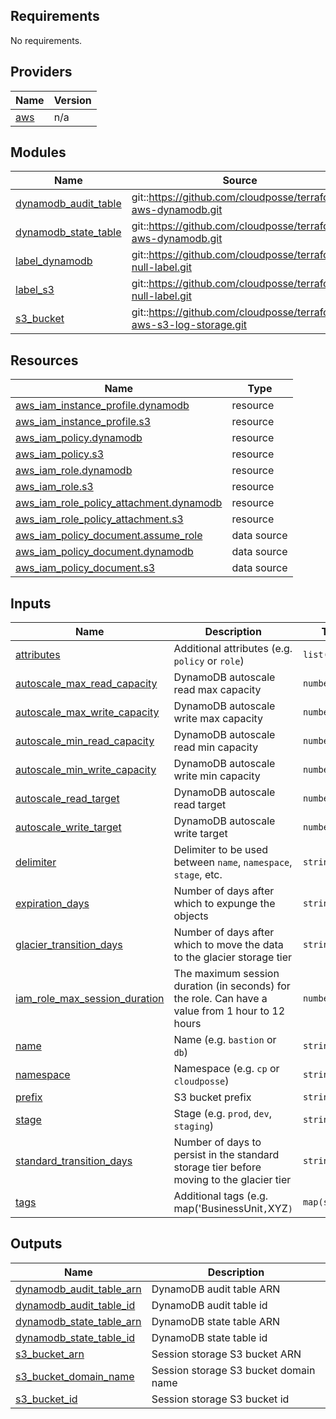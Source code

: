<!-- markdownlint-disable -->
## Requirements

No requirements.

## Providers

| Name | Version |
|------|---------|
| <a name="provider_aws"></a> [aws](#provider\_aws) | n/a |

## Modules

| Name | Source | Version |
|------|--------|---------|
| <a name="module_dynamodb_audit_table"></a> [dynamodb\_audit\_table](#module\_dynamodb\_audit\_table) | git::https://github.com/cloudposse/terraform-aws-dynamodb.git | tags/0.7.0 |
| <a name="module_dynamodb_state_table"></a> [dynamodb\_state\_table](#module\_dynamodb\_state\_table) | git::https://github.com/cloudposse/terraform-aws-dynamodb.git | tags/0.7.0 |
| <a name="module_label_dynamodb"></a> [label\_dynamodb](#module\_label\_dynamodb) | git::https://github.com/cloudposse/terraform-null-label.git | tags/0.3.3 |
| <a name="module_label_s3"></a> [label\_s3](#module\_label\_s3) | git::https://github.com/cloudposse/terraform-null-label.git | tags/0.3.3 |
| <a name="module_s3_bucket"></a> [s3\_bucket](#module\_s3\_bucket) | git::https://github.com/cloudposse/terraform-aws-s3-log-storage.git | tags/0.1.3 |

## Resources

| Name | Type |
|------|------|
| [aws_iam_instance_profile.dynamodb](https://registry.terraform.io/providers/hashicorp/aws/latest/docs/resources/iam_instance_profile) | resource |
| [aws_iam_instance_profile.s3](https://registry.terraform.io/providers/hashicorp/aws/latest/docs/resources/iam_instance_profile) | resource |
| [aws_iam_policy.dynamodb](https://registry.terraform.io/providers/hashicorp/aws/latest/docs/resources/iam_policy) | resource |
| [aws_iam_policy.s3](https://registry.terraform.io/providers/hashicorp/aws/latest/docs/resources/iam_policy) | resource |
| [aws_iam_role.dynamodb](https://registry.terraform.io/providers/hashicorp/aws/latest/docs/resources/iam_role) | resource |
| [aws_iam_role.s3](https://registry.terraform.io/providers/hashicorp/aws/latest/docs/resources/iam_role) | resource |
| [aws_iam_role_policy_attachment.dynamodb](https://registry.terraform.io/providers/hashicorp/aws/latest/docs/resources/iam_role_policy_attachment) | resource |
| [aws_iam_role_policy_attachment.s3](https://registry.terraform.io/providers/hashicorp/aws/latest/docs/resources/iam_role_policy_attachment) | resource |
| [aws_iam_policy_document.assume_role](https://registry.terraform.io/providers/hashicorp/aws/latest/docs/data-sources/iam_policy_document) | data source |
| [aws_iam_policy_document.dynamodb](https://registry.terraform.io/providers/hashicorp/aws/latest/docs/data-sources/iam_policy_document) | data source |
| [aws_iam_policy_document.s3](https://registry.terraform.io/providers/hashicorp/aws/latest/docs/data-sources/iam_policy_document) | data source |

## Inputs

| Name | Description | Type | Default | Required |
|------|-------------|------|---------|:--------:|
| <a name="input_attributes"></a> [attributes](#input\_attributes) | Additional attributes (e.g. `policy` or `role`) | `list(string)` | `[]` | no |
| <a name="input_autoscale_max_read_capacity"></a> [autoscale\_max\_read\_capacity](#input\_autoscale\_max\_read\_capacity) | DynamoDB autoscale read max capacity | `number` | `100` | no |
| <a name="input_autoscale_max_write_capacity"></a> [autoscale\_max\_write\_capacity](#input\_autoscale\_max\_write\_capacity) | DynamoDB autoscale write max capacity | `number` | `100` | no |
| <a name="input_autoscale_min_read_capacity"></a> [autoscale\_min\_read\_capacity](#input\_autoscale\_min\_read\_capacity) | DynamoDB autoscale read min capacity | `number` | `10` | no |
| <a name="input_autoscale_min_write_capacity"></a> [autoscale\_min\_write\_capacity](#input\_autoscale\_min\_write\_capacity) | DynamoDB autoscale write min capacity | `number` | `10` | no |
| <a name="input_autoscale_read_target"></a> [autoscale\_read\_target](#input\_autoscale\_read\_target) | DynamoDB autoscale read target | `number` | `50` | no |
| <a name="input_autoscale_write_target"></a> [autoscale\_write\_target](#input\_autoscale\_write\_target) | DynamoDB autoscale write target | `number` | `50` | no |
| <a name="input_delimiter"></a> [delimiter](#input\_delimiter) | Delimiter to be used between `name`, `namespace`, `stage`, etc. | `string` | `"-"` | no |
| <a name="input_expiration_days"></a> [expiration\_days](#input\_expiration\_days) | Number of days after which to expunge the objects | `string` | `"90"` | no |
| <a name="input_glacier_transition_days"></a> [glacier\_transition\_days](#input\_glacier\_transition\_days) | Number of days after which to move the data to the glacier storage tier | `string` | `"60"` | no |
| <a name="input_iam_role_max_session_duration"></a> [iam\_role\_max\_session\_duration](#input\_iam\_role\_max\_session\_duration) | The maximum session duration (in seconds) for the role. Can have a value from 1 hour to 12 hours | `number` | `3600` | no |
| <a name="input_name"></a> [name](#input\_name) | Name  (e.g. `bastion` or `db`) | `string` | n/a | yes |
| <a name="input_namespace"></a> [namespace](#input\_namespace) | Namespace (e.g. `cp` or `cloudposse`) | `string` | n/a | yes |
| <a name="input_prefix"></a> [prefix](#input\_prefix) | S3 bucket prefix | `string` | `""` | no |
| <a name="input_stage"></a> [stage](#input\_stage) | Stage (e.g. `prod`, `dev`, `staging`) | `string` | n/a | yes |
| <a name="input_standard_transition_days"></a> [standard\_transition\_days](#input\_standard\_transition\_days) | Number of days to persist in the standard storage tier before moving to the glacier tier | `string` | `"30"` | no |
| <a name="input_tags"></a> [tags](#input\_tags) | Additional tags (e.g. map('BusinessUnit`,`XYZ`)` | `map(string)` | `{}` | no |

## Outputs

| Name | Description |
|------|-------------|
| <a name="output_dynamodb_audit_table_arn"></a> [dynamodb\_audit\_table\_arn](#output\_dynamodb\_audit\_table\_arn) | DynamoDB audit table ARN |
| <a name="output_dynamodb_audit_table_id"></a> [dynamodb\_audit\_table\_id](#output\_dynamodb\_audit\_table\_id) | DynamoDB audit table id |
| <a name="output_dynamodb_state_table_arn"></a> [dynamodb\_state\_table\_arn](#output\_dynamodb\_state\_table\_arn) | DynamoDB state table ARN |
| <a name="output_dynamodb_state_table_id"></a> [dynamodb\_state\_table\_id](#output\_dynamodb\_state\_table\_id) | DynamoDB state table id |
| <a name="output_s3_bucket_arn"></a> [s3\_bucket\_arn](#output\_s3\_bucket\_arn) | Session storage S3 bucket ARN |
| <a name="output_s3_bucket_domain_name"></a> [s3\_bucket\_domain\_name](#output\_s3\_bucket\_domain\_name) | Session storage S3 bucket domain name |
| <a name="output_s3_bucket_id"></a> [s3\_bucket\_id](#output\_s3\_bucket\_id) | Session storage S3 bucket id |
<!-- markdownlint-restore -->
